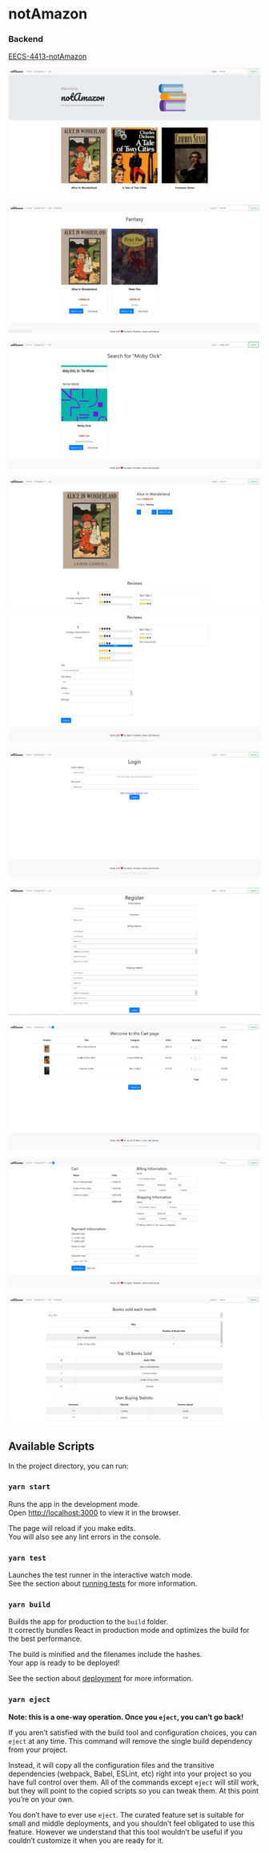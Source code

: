 # notAmazon
### Backend
[EECS-4413-notAmazon](https://github.com/ChristianAugustyn/EECS-4413-notAmazon)

![notAmazon%2091ddbd872f114df585c84a43819d61c8/Untitled.png](notAmazon%2091ddbd872f114df585c84a43819d61c8/Untitled.png)

![notAmazon%2091ddbd872f114df585c84a43819d61c8/Untitled%201.png](notAmazon%2091ddbd872f114df585c84a43819d61c8/Untitled%201.png)

![notAmazon%2091ddbd872f114df585c84a43819d61c8/Untitled%202.png](notAmazon%2091ddbd872f114df585c84a43819d61c8/Untitled%202.png)

![notAmazon%2091ddbd872f114df585c84a43819d61c8/Untitled%203.png](notAmazon%2091ddbd872f114df585c84a43819d61c8/Untitled%203.png)

![notAmazon%2091ddbd872f114df585c84a43819d61c8/Untitled%204.png](notAmazon%2091ddbd872f114df585c84a43819d61c8/Untitled%204.png)

![notAmazon%2091ddbd872f114df585c84a43819d61c8/Untitled%205.png](notAmazon%2091ddbd872f114df585c84a43819d61c8/Untitled%205.png)

![notAmazon%2091ddbd872f114df585c84a43819d61c8/Untitled%206.png](notAmazon%2091ddbd872f114df585c84a43819d61c8/Untitled%206.png)

![notAmazon%2091ddbd872f114df585c84a43819d61c8/Untitled%207.png](notAmazon%2091ddbd872f114df585c84a43819d61c8/Untitled%207.png)

![notAmazon%2091ddbd872f114df585c84a43819d61c8/Untitled%208.png](notAmazon%2091ddbd872f114df585c84a43819d61c8/Untitled%208.png)

![notAmazon%2091ddbd872f114df585c84a43819d61c8/Untitled%209.png](notAmazon%2091ddbd872f114df585c84a43819d61c8/Untitled%209.png)

## Available Scripts

In the project directory, you can run:

### `yarn start`

Runs the app in the development mode.\
Open [http://localhost:3000](http://localhost:3000/) to view it in the browser.

The page will reload if you make edits.\
You will also see any lint errors in the console.

### `yarn test`

Launches the test runner in the interactive watch mode.\
See the section about [running tests](https://facebook.github.io/create-react-app/docs/running-tests) for more information.

### `yarn build`

Builds the app for production to the `build` folder.\
It correctly bundles React in production mode and optimizes the build for the best performance.

The build is minified and the filenames include the hashes.\
Your app is ready to be deployed!

See the section about [deployment](https://facebook.github.io/create-react-app/docs/deployment) for more information.

### `yarn eject`

**Note: this is a one-way operation. Once you `eject`, you can’t go back!**

If you aren’t satisfied with the build tool and configuration choices, you can `eject` at any time. This command will remove the single build dependency from your project.

Instead, it will copy all the configuration files and the transitive dependencies (webpack, Babel, ESLint, etc) right into your project so you have full control over them. All of the commands except `eject` will still work, but they will point to the copied scripts so you can tweak them. At this point you’re on your own.

You don’t have to ever use `eject`. The curated feature set is suitable for small and middle deployments, and you shouldn’t feel obligated to use this feature. However we understand that this tool wouldn’t be useful if you couldn’t customize it when you are ready for it.
